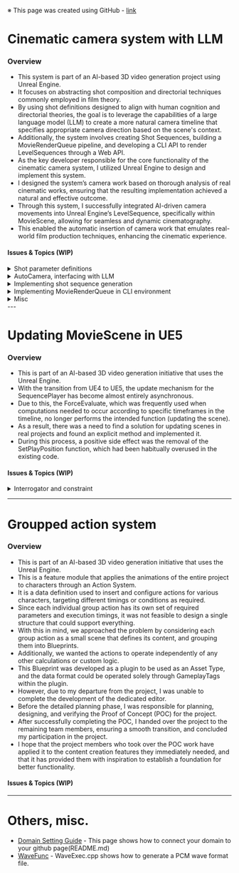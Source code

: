 ※ This page was created using GitHub - [link](https://github.com/dcode1119/dcode1119.github.io)


# Cinematic camera system with LLM
### Overview
- This system is part of an AI-based 3D video generation project using Unreal Engine.
- It focuses on abstracting shot composition and directorial techniques commonly employed in film theory.
- By using shot definitions designed to align with human cognition and directorial theories, the goal is to leverage the capabilities of a large language model (LLM) to create a more natural camera timeline that specifies appropriate camera direction based on the scene's context.
- Additionally, the system involves creating Shot Sequences, building a MovieRenderQueue pipeline, and developing a CLI API to render LevelSequences through a Web API.
- As the key developer responsible for the core functionality of the cinematic camera system, I utilized Unreal Engine to design and implement this system.
- I designed the system’s camera work based on thorough analysis of real cinematic works, ensuring that the resulting implementation achieved a natural and effective outcome.
- Through this system, I successfully integrated AI-driven camera movements into Unreal Engine’s LevelSequence, specifically within MovieScene, allowing for seamless and dynamic cinematography.
- This enabled the automatic insertion of camera work that emulates real-world film production techniques, enhancing the cinematic experience.

#### Issues & Topics (WIP)
<details>
  <summary>Shot parameter definitions</summary>
</details>
<details>
  <summary>AutoCamera, interfacing with LLM</summary>
  Issue: Implemention of synchronous(blocked) HTTP request & process with response
</details>
<details>
  <summary>Implementing shot sequence generation</summary>
</details>
<details>
  <summary>Implementing MovieRenderQueue in CLI environment</summary>
  Issue: Motion blur issue when cut change timing in shot sequence
</details>
<details>
  <summary>Misc</summary>
  Issue: Screen snapshot with full lumen illumination applied was required
</details>
---

# Updating MovieScene in UE5
### Overview
- This is part of an AI-based 3D video generation initiative that uses the Unreal Engine.
- With the transition from UE4 to UE5, the update mechanism for the SequencePlayer has become almost entirely asynchronous.
- Due to this, the ForceEvaluate, which was frequently used when computations needed to occur according to specific timeframes in the timeline, no longer performs the intended function (updating the scene).
- As a result, there was a need to find a solution for updating scenes in real projects and found an explicit method and implemented it.
- During this process, a positive side effect was the removal of the SetPlayPosition function, which had been habitually overused in the existing code.

#### Issues & Topics (WIP)
<details>
  <summary>Interrogator and constraint</summary>
  Issue: Considering the navigation system<br>
  Issue: The final animation update timing was far later(PostEval)
</details>

---

# Groupped action system
### Overview
- This is part of an AI-based 3D video generation initiative that uses the Unreal Engine.
- This is a feature module that applies the animations of the entire project to characters through an Action System.
- It is a data definition used to insert and configure actions for various characters, targeting different timings or conditions as required.
- Since each individual group action has its own set of required parameters and execution timings, it was not feasible to design a single structure that could support everything.
- With this in mind, we approached the problem by considering each group action as a small scene that defines its content, and grouping them into Blueprints.
- Additionally, we wanted the actions to operate independently of any other calculations or custom logic.
- This Blueprint was developed as a plugin to be used as an Asset Type, and the data format could be operated solely through GameplayTags within the plugin.
- However, due to my departure from the project, I was unable to complete the development of the dedicated editor.
- Before the detailed planning phase, I was responsible for planning, designing, and verifying the Proof of Concept (POC) for the project.
- After successfully completing the POC, I handed over the project to the remaining team members, ensuring a smooth transition, and concluded my participation in the project.
- I hope that the project members who took over the POC work have applied it to the content creation features they immediately needed, and that it has provided them with inspiration to establish a foundation for better functionality.


#### Issues & Topics (WIP)

---

# Others, misc.
- [Domain Setting Guide](https://github.com/dcode1119/DomainSettingGuide) - This page shows how to connect your domain to your github page(README.md)
- [WaveFunc](https://github.com/dcode1119/WaveFunc) - WaveExec.cpp shows how to generate a PCM wave format file.
